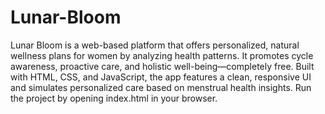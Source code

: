 # Lunar-Bloom
Lunar Bloom is a web-based platform that offers personalized, natural wellness plans for women by analyzing health patterns. It promotes cycle awareness, proactive care, and holistic well-being—completely free.
Built with HTML, CSS, and JavaScript, the app features a clean, responsive UI and simulates personalized care based on menstrual health insights.
Run the project by opening index.html in your browser.
